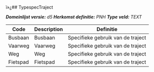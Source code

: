 ï»¿## TypespecTraject

*__Domeinlijst versie:__ d5*
*__Herkomst definitie:__ PNH*
*__Type veld:__ TEXT*

|__Code__ |__Description__ |__Definitie__	|
|	---	|	---	|   ---	| 
| Busbaan | Busbaan | Specifieke gebruik van de traject |
| Vaarweg | Vaarweg | Specifieke gebruik van de traject |
| Weg | Weg | Specifieke gebruik van de traject |
| Fietspad | Fietspad | Specifieke gebruik van de traject |
